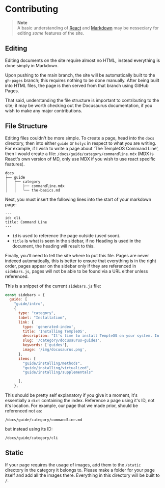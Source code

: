# Contributing
> **Note** <br>
> A basic understanding of [React](https://reactjs.org/) and [Markdown](https://https://www.markdownguide.org/) may be nesseciary for editing _some_ features of the site.

## Editing
Editing documents on the site require almost no HTML, instead everything is done simply in Markdown. 

Upon pushing to the main branch, the site will be automatically built to the `gh-pages` branch; this requires nothing to be done manually. After being built into HTML files, the page is then served from that branch using GitHub Pages. 

That said, understanding the file structure is important to contributing to the site; it may be worth checking out the Docusaurus documentation, if you wish to make any major contributions.

## File Structure
Editing files couldn't be more simple. To create a page, head into the `docs` directory, then into either `guide` or `holyc` in respect to what you are writing. For example, if I wish to write a page about 'The TempleOS Command Line', then I would create a file: `/docs/guide/category/commandline.mdx` (MDX is React's own version of MD, only use MDX if you wish to use react specific features).
```
docs
├── guide
│   ├── category
│   │   ├── commandline.mdx
│   │   └── the-basics.md
```
Next, you must insert the following lines into the start of your markdown page:
```
---
id: cli
title: Command Line
---
```
* `id` is used to reference the page outside (used soon).
* `title` is what is seen in the sidebar, if no Heading is used in the document, the heading will result to this.

Finally, you'll need to tell the site where to put this file. Pages are never indexed automatically, this is better to ensure that everything is in the right order, pages appear on the sidebar only if they are referenced in `sidebars.js`, pages will not be able to be found via a URL either unless referenced.

This is a snippet of the current `sidebars.js` file:
```js
const sidebars = {
  guide: [
    "guide/intro",
    {
      type: "category",
      label: "Installation",
      link: {
        type: 'generated-index',
        title: 'Installing TempleOS',
        description: "It's time to install TempleOS on your system. In this chapter, we will go over all there is to the installation of TempleOS.",
        slug: '/category/docusaurus-guides',
        keywords: ['guides'],
        image: '/img/docusaurus.png',
      },
      items: [
        "guide/installing/methods",
        "guide/installing/virtualized",
        "guide/installing/supplementals"

      ],
    },
```
This should be pretty self explanatory if you give it a moment, it's essentially a `dict` containing the index. Reference a page using it's ID, not it's location. For example, our page that we made prior, should be referenced not as:
```
/docs/guide/category/commandline.md
```
but instead using its ID:
```
/docs/guide/category/cli
```

## Static
If your page requires the usage of images, add them to the `/static` directory in the category it belongs to. Please make a folder for your page itself and add all the images there. Everything in this directory will be built to `/`.